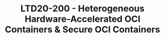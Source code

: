 ---
categories:
- ltd20
description: '<strong>To join this session live please go to:</strong><br><ul><li>YouTube:
  <a href="https://youtu.be/34MuzEb4gmw" target="_blank">https://youtu.be/34MuzEb4gmw</a></li><li>Zoom:
  <a href="https://zoom.us/j/717825235?pwd=WEs0Zk1lbUpFYVk3OVRIQ1RYUjd6UT09" target="_blank">https://zoom.us/j/717825235?pwd=WEs0Zk1lbUpFYVk3OVRIQ1RYUjd6UT09</a></li></ul><strong>Description:&nbsp;</strong><br><br>This
  session will present a proposed technical architecture for enabling the dynamic
  configuration of heterogeneous platforms. The proposal defines extensions to the
  software management and deployment framework defined by the Open Container Initiative
  (OCI). The proposed extensions enable a standards-based method for scalable configuration
  inclusive of acceleration elements (e.g. FPGA-based accelerators, vector processor
  array accelerators, and asymmetric processing accelerator/offload targets (DSP,
  RPU)). The proposed OCI extensions would also enable greater flexibility in runtime
  software deployment on target, including “secure containers” via Xen, allowing each
  container to run as an isolated virtual machine (VM).<br><br>This standardization
  of configuration information will enable OCI-compliant container daemons to have
  a scalable abstraction to:<br>(1) interpret hardware acceleration and VM components
  within an OCI package<br>(2) understand the runtime requirements<br>(3) configure
  a heterogeneous target as part of the application container deployment process<br><br>The
  session has two goals. The first is to provide an overview of current proposal and
  collaborations around creating the extensions to the OCI Image Specification. The
  second is to discuss progress on technical prototyping of the OCI extensions. Both
  the hardware accelerator aware container and Xen secure container support are under
  discussion as potential Linaro Big Idea (LBI) projects.'
image:
  featured: 'true'
  path: /assets/images/featured-images/san19/LTD20-200.png
session_id: LTD20-200
session_room: Track 1 [Wednesday]
session_slot:
  end_time: '2020-03-25 16:55:00'
  start_time: '2020-03-25 16:30:00'
session_speakers:
- speaker_bio: Wes is a Principal Engineer for Xilinx, focused on systems engineering
    of heterogeneous platform architectures, mixed criticality, and embedded design.
    He joined Xilinx in 2018 after 15+ years of product design leadership in hardware,
    FPGA, and mixed software environments of embedded systems. Application focus has
    been real-time control systems for a variety of products including magnetic resonance
    imaging (MRI), computed tomography (CT), subsea controllers, and industrial control
    systems.
  speaker_company: ''
  speaker_image: /assets/images/speakers/san19/wesley-skeffington.jpg
  speaker_location: ''
  speaker_name: Wesley Skeffington
  speaker_position: Xilinx, Principal Engineer - Systems Design
  speaker_url: ''
  speaker_username: wesley.skeffington
session_track: Other
tag: session
tags: Other
title: LTD20-200 - Heterogeneous Hardware-Accelerated OCI Containers & Secure OCI
  Containers
---